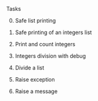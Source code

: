 Tasks

0. Safe list printing

1. Safe printing of an integers list

2. Print and count integers

3. Integers division with debug

4. Divide a list

5. Raise exception

6. Raise a message

